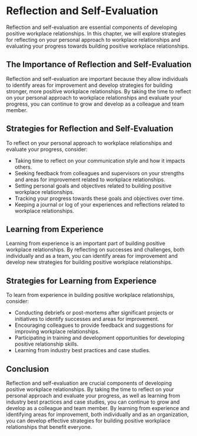 Reflection and Self-Evaluation
==========================================================================================

Reflection and self-evaluation are essential components of developing positive workplace relationships. In this chapter, we will explore strategies for reflecting on your personal approach to workplace relationships and evaluating your progress towards building positive workplace relationships.

The Importance of Reflection and Self-Evaluation
------------------------------------------------

Reflection and self-evaluation are important because they allow individuals to identify areas for improvement and develop strategies for building stronger, more positive workplace relationships. By taking the time to reflect on your personal approach to workplace relationships and evaluate your progress, you can continue to grow and develop as a colleague and team member.

Strategies for Reflection and Self-Evaluation
---------------------------------------------

To reflect on your personal approach to workplace relationships and evaluate your progress, consider:

* Taking time to reflect on your communication style and how it impacts others.
* Seeking feedback from colleagues and supervisors on your strengths and areas for improvement related to workplace relationships.
* Setting personal goals and objectives related to building positive workplace relationships.
* Tracking your progress towards these goals and objectives over time.
* Keeping a journal or log of your experiences and reflections related to workplace relationships.

Learning from Experience
------------------------

Learning from experience is an important part of building positive workplace relationships. By reflecting on successes and challenges, both individually and as a team, you can identify areas for improvement and develop new strategies for building positive workplace relationships.

Strategies for Learning from Experience
---------------------------------------

To learn from experience in building positive workplace relationships, consider:

* Conducting debriefs or post-mortems after significant projects or initiatives to identify successes and areas for improvement.
* Encouraging colleagues to provide feedback and suggestions for improving workplace relationships.
* Participating in training and development opportunities for developing positive relationship skills.
* Learning from industry best practices and case studies.

Conclusion
----------

Reflection and self-evaluation are crucial components of developing positive workplace relationships. By taking the time to reflect on your personal approach and evaluate your progress, as well as learning from industry best practices and case studies, you can continue to grow and develop as a colleague and team member. By learning from experience and identifying areas for improvement, both individually and as an organization, you can develop effective strategies for building positive workplace relationships that benefit everyone.
